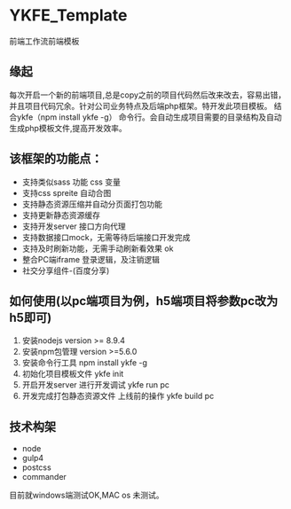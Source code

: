 # YKFE_Template
前端工作流前端模板

## 缘起
每次开启一个新的前端项目,总是copy之前的项目代码然后改来改去，容易出错，并且项目代码冗余。针对公司业务特点及后端php框架。特开发此项目模板。
结合ykfe（npm install ykfe -g） 命令行。会自动生成项目需要的目录结构及自动生成php模板文件,提高开发效率。

## 该框架的功能点：
 * 支持类似sass 功能 css 变量 
 * 支持css spreite 自动合图
 * 支持静态资源压缩并自动分页面打包功能
 * 支持更新静态资源缓存	
 * 支持开发server 接口方向代理
 * 支持数据接口mock，无需等待后端接口开发完成
 * 支持及时刷新功能，无需手动刷新看效果 ok
 * 整合PC端iframe 登录逻辑，及注销逻辑
 * 社交分享组件-(百度分享)
 
 ## 如何使用(以pc端项目为例，h5端项目将参数pc改为h5即可)
  1. 安装nodejs version >= 8.9.4
  2. 安装npm包管理 version >=5.6.0
  3. 安装命令行工具 npm install ykfe -g 
  4. 初始化项目模板文件 ykfe init
  5. 开启开发server 进行开发调试 ykfe run pc
  6. 开发完成打包静态资源文件 上线前的操作 ykfe build pc

 ## 技术构架
  * node
  * gulp4  
  * postcss
  * commander
  
  
  目前就windows端测试OK,MAC os 未测试。
